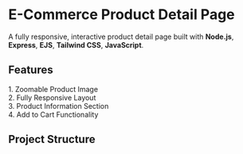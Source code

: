 <h1>E-Commerce Product Detail Page</h1>

A fully responsive, interactive product detail page built with **Node.js**, **Express**, **EJS**, **Tailwind CSS**, **JavaScript**.

<h2>Features</h2>
1. Zoomable Product Image
<br>
2. Fully Responsive Layout
<br>
3. Product Information Section
<br>
4. Add to Cart Functionality
<br>


<h2>Project Structure</h2>





